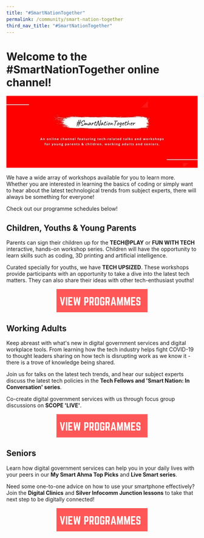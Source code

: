 ```yaml
---
title: "#SmartNationTogether"
permalink: /community/smart-nation-together
third_nav_title: "#SmartNationTogether"
---
```


# Welcome to the **#SmartNationTogether** online channel! 

![#SmartNationTogether - the online channel for all our tech related talks](/images/community/snt-page-header.jpg "SmartNationTogether")

We have a wide array of workshops available for you to learn more. Whether you are interested in learning the basics of coding or simply want to hear about the latest technological trends from subject experts, there will always be something for everyone! 

Check out our programme schedules below!

## Children, Youths & Young Parents
Parents can sign their children up for the **TECH@PLAY** or **FUN WITH TECH** interactive, hands-on workshop series. Children will have the opportunity to learn skills such as coding, 3D printing and artificial intelligence.

Curated specially for youths, we have **TECH UPSIZED**. These workshops provide participants with an opportunity to take a dive into the latest tech matters. They can also share their ideas with other tech-enthusiast youths!

<div style="width:100%;display:flex;justify-content:center;"><div style="width:240px;height:62px;"><a href="/community/webinars-for-everyone/young-parents-children"><img alt="View Programmes" src="/images/community/View-Program-button.png"></a></div></div>
 
## Working Adults

Keep abreast with what's new in digital government services and digital workplace tools. From learning how the tech industry helps fight COVID-19 to thought leaders sharing on how tech is disrupting work as we know it - there is a trove of knowledge being shared.

Join us for talks on the latest tech trends, and hear our subject experts discuss the latest tech policies in the **Tech Fellows and 'Smart Nation: In Conversation' series**.

Co-create digital government services with us through focus group discussions on **SCOPE 'LIVE'**.

<div style="width:100%;display:flex;justify-content:center;"><div style="width:240px;height:62px;"><a href="/community/webinars-for-everyone/working-adults"><img alt="View Programmes" src="/images/community/View-Program-button.png"></a></div></div>

## **Seniors**
Learn how digital government services can help you in your daily lives with your peers in our **My Smart Ahma Top Picks** and **Live Smart series**.

Need some one-to-one advice on how to use your smartphone effectively? Join the **Digital Clinics** and **Silver Infocomm Junction lessons** to take that next step to be digitally connected!

<div style="width:100%;display:flex;justify-content:center;"><div style="width:240px;height:62px;"><a href="/community/webinars-for-everyone/seniors"><img alt="View Programmes" src="/images/community/View-Program-button.png"></a></div></div>
